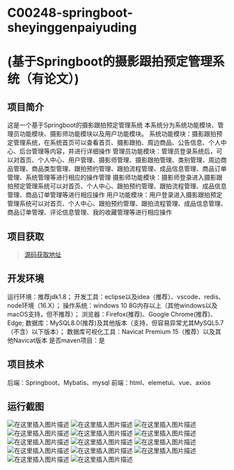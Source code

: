 # C00248-springboot-sheyinggenpaiyuding
# (基于Springboot的摄影跟拍预定管理系统（有论文）)

## 项目简介
这是一个基于Springboot的摄影跟拍预定管理系统
本系统分为系统功能模块、管理员功能模块、摄影师功能模块以及用户功能模块。
系统功能模块：摄影跟拍预定管理系统，在系统首页可以查看首页、摄影跟拍、周边商品、公告信息、个人中心、后台管理等内容，并进行详细操作
管理员功能模块：管理员登录系统后，可以对首页、个人中心、用户管理、摄影师管理、摄影跟拍管理、类别管理、周边商品管理、商品类型管理、跟拍预约管理、跟拍流程管理、成品信息管理、商品订单管理、系统管理等进行相应的操作管理
摄影师功能模块：摄影师登录进入摄影跟拍预定管理系统可以对首页、个人中心、跟拍预约管理、跟拍流程管理、成品信息管理、商品订单管理等进行相应操作
用户功能模块：用户登录进入摄影跟拍预定管理系统可以对首页、个人中心、跟拍预约管理、跟拍流程管理、成品信息管理、商品订单管理、评论信息管理、我的收藏管理等进行相应操作




## 项目获取
> [源码获取地址](http://www.manoncode.cn/details?id=248)

 
## 开发环境

运行环境：推荐jdk1.8；
开发工具：eclipse以及idea（推荐）、vscode、redis、node环境（16.X）；
操作系统：windows 10 8G内存以上（其他windows以及macOS支持，但不推荐）；
浏览器：Firefox(推荐)、Google Chrome(推荐)、Edge;
数据库：MySQL8.0(推荐)及其他版本（支持，但容易异常尤其MySQL5.7（不含）以下版本）；
数据库可视化工具：Navicat Premium 15（推荐）以及其他Navicat版本
是否maven项目：是

## 项目技术
 
后端：Springboot、Mybatis、mysql
前端：html、elemetui、vue、axios

## 运行截图
![在这里插入图片描述](https://img-blog.csdnimg.cn/direct/13ad770deb364d5dbc4b3489e8bce809.png#pic_center)
![在这里插入图片描述](https://img-blog.csdnimg.cn/direct/8961eaa343b9423c8e319635219a755b.png#pic_center)
![在这里插入图片描述](https://img-blog.csdnimg.cn/direct/10f24cad75a8498a85b5ed9f67107ed8.png#pic_center)
![在这里插入图片描述](https://img-blog.csdnimg.cn/direct/e937ac22ab56456aa2b6d25d515729d2.png#pic_center)
![在这里插入图片描述](https://img-blog.csdnimg.cn/direct/deb7f761e688461cbc47a87c2f08cb72.png#pic_center)
![在这里插入图片描述](https://img-blog.csdnimg.cn/direct/f4c57d21e16941eda1ace8307fe98902.png#pic_center)
![在这里插入图片描述](https://img-blog.csdnimg.cn/direct/81f33f097e2245f98ed63bc35eb69439.png#pic_center)
![在这里插入图片描述](https://img-blog.csdnimg.cn/direct/926ed8a679134926a2c0e30221071917.png#pic_center)
![在这里插入图片描述](https://img-blog.csdnimg.cn/direct/c1d21325af3a4ae7b14340e10bf701f5.png#pic_center)
![在这里插入图片描述](https://img-blog.csdnimg.cn/direct/0bddb61a77654901a0f5dcc09cd4e888.png#pic_center)
![在这里插入图片描述](https://img-blog.csdnimg.cn/direct/0beb1efc272a478fba5a58f3003da64d.png#pic_center)
![在这里插入图片描述](https://img-blog.csdnimg.cn/direct/be57c55457174c999ea7879074bf7e23.jpeg#pic_center)
![在这里插入图片描述](https://img-blog.csdnimg.cn/direct/fb1da5144dec4216a9b0ef631223cc1b.png#pic_center)
![在这里插入图片描述](https://img-blog.csdnimg.cn/direct/36fa80a2b82944ddb85c7249915d246b.png#pic_center)


